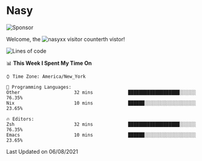# Nasy

<!--
<p align="center">
<img height="200" src="https://github-readme-stats.vercel.app/api?username=nasyxx&count_private=true&show_icons=true&theme=dracula&include_all_commits=true"/>
<img height="200" src="https://github-readme-stats.vercel.app/api/top-langs/?username=nasyxx&theme=dracula&hide=html,jupyter+notebook&count_private=true&show_icons=true"/>
</p>

  
----------------
-->

![Sponsor](https://img.shields.io/static/v1.svg?label=Sponsor&message=%E2%9D%A4&logo=GitHub&style=flat&color=pink)
 
Welcome, the ![nasyxx visitor counter](https://count.getloli.com/get/@nasyxx?theme=rule34)th vistor!
 
<!--START_SECTION:waka-->
![Lines of code](https://img.shields.io/badge/From%20Hello%20World%20I%27ve%20Written-5.4%20million%20lines%20of%20code-blue)

📊 **This Week I Spent My Time On** 

```text
⌚︎ Time Zone: America/New_York

💬 Programming Languages: 
Other                    32 mins             ███████████████████░░░░░░   76.35% 
Nix                      10 mins             ██████░░░░░░░░░░░░░░░░░░░   23.65%

🔥 Editors: 
Zsh                      32 mins             ███████████████████░░░░░░   76.35% 
Emacs                    10 mins             ██████░░░░░░░░░░░░░░░░░░░   23.65%

```


 Last Updated on 06/08/2021
<!--END_SECTION:waka-->

<!-- ![visitors](https://visitor-badge.laobi.icu/badge?page_id=nasyxx.nasyxx) -->
